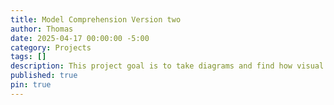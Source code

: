 ```yaml
---
title: Model Comprehension Version two
author: Thomas
date: 2025-04-17 00:00:00 -5:00
category: Projects
tags: []
description: This project goal is to take diagrams and find how visual dense the diagram is, using computer vision techniques like OCR and open_cv methods.
published: true
pin: true
---
```

